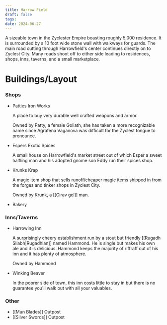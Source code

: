 ```yaml
---
title: Harrow Field
draft: false
tags: 
date: 2024-06-27
---
```

A sizeable town in the Zyclester Empire boasting roughly 5,000 residence. It is surrounded by a 10 foot wide stone wall with walkways for guards. The main road cutting through Harrowfield's center continues directly on to Zyclest City. Many roads shoot off to either side leading to residences, shops, inns, taverns, and a small marketplace.

# Buildings/Layout

### Shops

- Patties Iron Works
    
    A place to buy very durable well crafted weapons and armor.
    
    Owned by Patty, a female Goliath, she has taken a more recognizable name since Agrafena Vaganova was difficult for the Zyclest tongue to pronounce.
    
- Espers Exotic Spices
    
    A small house on Harrowfield's market street out of which Esper a sweet halfling man and his adopted gnome son Eddy run their spices shop.
    
- Krunks Krap
    
    A magic item shop that sells runoff/cheaper magic items shipped in from the forges and tinker shops in Zyclest City.
    
    Owned by Krunk, a [[Girav gel]] man.
    
- Bakery

### Inns/Taverns

- Harrowing Inn
    
    A surprisingly cheery establishment run by a stout but friendly [[Rugadh Sliabh|Rugadhian]] named Hammond. He is single but makes his own ale and it is delicious. Hammond keeps the majority of riffraff out of his inn and it has plenty of atmosphere.
    
    Owned by Hammond
    
- Winking Beaver
    
    In the poorer side of town, this inn costs little to stay in but there is no guarantee you'll walk out with all your valuables.
    

### Other

- [[Mun Blades]] Outpost
- [[Silver Swords]] Outpost
